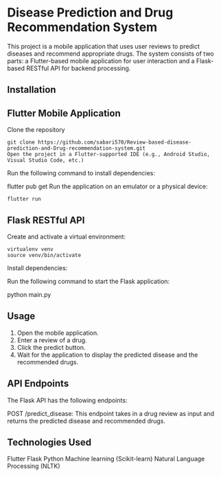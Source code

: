 # Disease Prediction and Drug Recommendation System

This project is a mobile application that uses user reviews to predict diseases and recommend appropriate drugs. The system consists of two parts: a Flutter-based mobile application for user interaction and a Flask-based RESTful API for backend processing.

## Installation
## Flutter Mobile Application
Clone the repository

    git clone https://github.com/sabari570/Review-based-disease-prediction-and-Drug-recommendation-system.git
    Open the project in a Flutter-supported IDE (e.g., Android Studio, Visual Studio Code, etc.)

Run the following command to install dependencies:

flutter pub get
Run the application on an emulator or a physical device:

    flutter run

## Flask RESTful API

Create and activate a virtual environment:

    virtualenv venv
    source venv/bin/activate

Install dependencies:

Run the following command to start the Flask application:

python main.py


## Usage

1. Open the mobile application.
2. Enter a review of a drug.
3. Click the predict button.
4. Wait for the application to display the predicted disease and the recommended drugs.

## API Endpoints
The Flask API has the following endpoints:

POST /predict_disease: This endpoint takes in a drug review as input and returns the predicted disease and recommended drugs.

## Technologies Used
Flutter
Flask
Python
Machine learning (Scikit-learn)
Natural Language Processing (NLTK)

